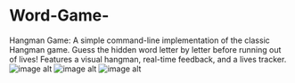 # Word-Game-
Hangman Game: A simple command-line implementation of the classic Hangman game. Guess the hidden word letter by letter before running out of lives! Features a visual hangman, real-time feedback, and a lives tracker.
![image alt]()
![image alt]()
![image alt]()
